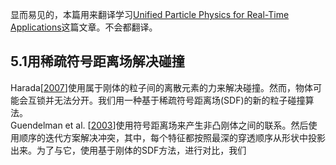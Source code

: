 显而易见的，本篇用来翻译学习[Unified Particle Physics for Real-Time Applications](https://dl.acm.org/doi/10.1145/2601097.2601152)这篇文章。不会都翻译。  
## 5.1用稀疏符号距离场解决碰撞
Harada[[2007]()]使用属于刚体的粒子间的离散元素的力来解决碰撞。然而，物体可能会互锁并无法分开。我们用一种基于稀疏符号距离场(SDF)的新的粒子碰撞算法。  
Guendelman et al. [[2003]()]使用符号距离场来产生非凸刚体之间的联系。然后使用顺序的迭代方案解决冲突，其中，每个特征都按照最深的穿透顺序从形状中投影出来。为了与它，使用基于刚体的SDF方法，进行对比，我们